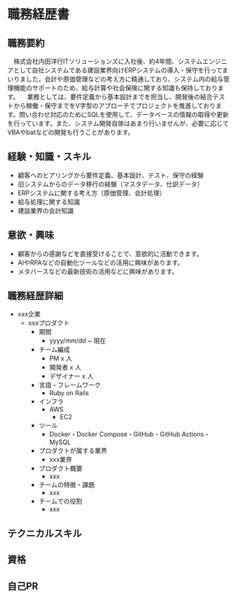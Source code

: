 # 職務経歴書

## 職務要約
　株式会社内田洋行ITソリューションズに入社後、約4年間、システムエンジニアとして自社システムである建設業界向けERPシステムの導入・保守を行ってまいりました。会計や原価管理などの考え方に精通しており、システム内の給与管理機能のサポートのため、給与計算や社会保険に関する知識も保持しております。
　業務としては、要件定義から基本設計までを担当し、開発後の結合テストから稼働・保守までをV字型のアプローチでプロジェクトを推進しております。問い合わせ対応のためにSQLを使用して、データベースの情報の取得や更新を行っています。また、システム開発自体はあまり行いませんが、必要に応じてVBAやbatなどの開発も行うことがあります。

## 経験・知識・スキル

- 顧客へのヒアリングから要件定義、基本設計、テスト、保守の経験
- 旧システムからのデータ移行の経験（マスタデータ、仕訳データ）
- ERPシステムに関する考え方（原価管理、会計処理）
- 給与処理に関する知識
- 建設業界の会計知識

## 意欲・興味

- 顧客からの感謝などを直接受けることで、意欲的に活動できます。
- AIやRPAなどの自動化ツールなどの活用に興味があります。
- メタバースなどの最新技術の活用などに興味があります。

## 職務経歴詳細

- xxx企業
  - xxxプロダクト
    - 期間
      - yyyy/mm/dd ~ 現在
    - チーム編成
      - PM x 人
      - 開発者 x 人
      - デザイナー x 人
    - 言語・フレームワーク
        - Ruby on Rails
    - インフラ
      - AWS
        - EC2
    - ツール
      - Docker・Docker Compose・GitHub・GitHub Actions・MySQL
    - プロダクトが属する業界
      - xxx業界
    - プロダクト概要
      - xxx
    - チームの特徴・課題
      - xxx
    - チームでの役割
      - xxx

## テクニカルスキル

## 資格

## 自己PR